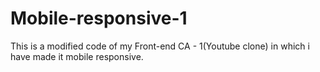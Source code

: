 # Mobile-responsive-1
This is a modified code of my Front-end CA - 1(Youtube clone) in which i have made it mobile responsive. 

